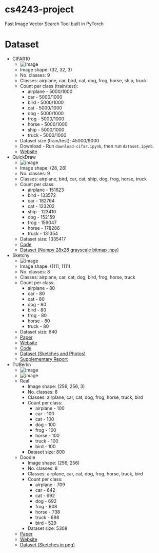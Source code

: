 # cs4243-project
Fast Image Vector Search Tool built in PyTorch

# Dataset
- CIFAR10
    - ![image](https://user-images.githubusercontent.com/27071473/158947211-5c05aab3-4d7c-424f-94c1-423bcf32cb7a.png)
    - Image shape: (32, 32, 3)
    - No. classes: 9
    - Classes: airplane, car, bird, cat, dog, frog, horse, ship, truck
    - Count per class (train/test):
        - airplane - 5000/1000
        - car - 5000/1000
        - bird - 5000/1000
        - cat - 5000/1000
        - dog - 5000/1000
        - frog - 5000/1000
        - horse - 5000/1000
        - ship - 5000/1000
        - truck - 5000/1000
    - Dataset size (train/test): 45000/9000
    - Download - Run `download-cifar.ipynb`, then run `dataset.ipynb`.
    - [Website](https://www.cs.toronto.edu/~kriz/cifar.html)
- QuickDraw
    - ![image](https://user-images.githubusercontent.com/27071473/158947246-b1d168c0-2108-4ed5-9e57-8330e3faa5b7.png)
    - Image shape: (28, 28)
    - No. classes: 9
    - Classes: airplane, bird, car, cat, ship, dog, frog, horse, truck
    - Count per class:
        - airplane - 151623
        - bird - 133572
        - car - 182764
        - cat - 123202
        - ship - 123410
        - dog - 152159
        - frog - 159047
        - horse - 178286
        - truck - 131354
    - Dataset size: 1335417
    - [Code](https://github.com/googlecreativelab/quickdraw-dataset)
    - [Dataset (Numpy 28x28 grayscale bitmap .npy)](https://console.cloud.google.com/storage/browser/quickdraw_dataset/full/numpy_bitmap)
- Sketchy
    - ![image](https://user-images.githubusercontent.com/27071473/158947259-692a5110-3e49-43db-8bb6-05778c6ef01c.png)
    - Image shape: (1111, 1111)
    - No. classes: 8
    - Classes: airplane, car, cat, dog, bird, frog, horse, truck
    - Count per class:
        - airplane - 80
        - car - 80
        - cat - 80
        - dog - 80
        - bird - 80
        - frog - 80
        - horse - 80
        - truck - 80
    - Dataset size: 640
    - [Paper](https://sketchy.eye.gatech.edu/paper.pdf)
    - [Website](https://sketchy.eye.gatech.edu/)
    - [Code](https://github.com/CDOTAD/SketchyDatabase)
    - [Dataset (Sketches and Photos)](https://tinyurl.com/v2dj69y9)
    - [Supplementary Report](https://sketchy.eye.gatech.edu/supp.pdf)
- TUBerlin
    - ![image](https://user-images.githubusercontent.com/27071473/158947274-707285cf-6175-4ad9-9726-27d7db93f6d7.png)
    - ![image](https://user-images.githubusercontent.com/27071473/158947286-5cd72af1-495d-4f8e-b476-b4112eada746.png)
    - Real
        - Image shape: (256, 256, 3)
        - No. classes: 8
        - Classes: airplane, car, cat, dog, frog, horse, truck, bird
        - Count per class:
            - airplane - 100
            - car - 100
            - cat - 100
            - dog - 100
            - frog - 100
            - horse - 100
            - truck - 100
            - bird - 100
        - Dataset size: 800
    - Doodle
        - Image shape: (256, 256)
        - No. classes: 8
        - Classes: airplane, car, cat, dog, frog, horse, truck, bird
        - Count per class:
            - airplane - 709
            - car - 642
            - cat - 692
            - dog - 692
            - frog - 608
            - horse - 738
            - truck - 698
            - bird - 529
        - Dataset size: 5308
    - [Paper](http://cybertron.cg.tu-berlin.de/eitz/pdf/2012_siggraph_classifysketch.pdf)
    - [Website](http://cybertron.cg.tu-berlin.de/eitz/projects/classifysketch/)
    - [Dataset (Sketches in png)](http://cybertron.cg.tu-berlin.de/eitz/projects/classifysketch/sketches_png.zip)
